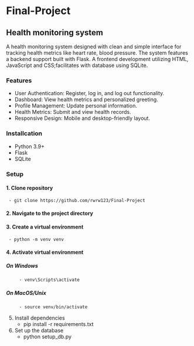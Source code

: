 # Final-Project
## Health monitoring system
  A health monitoring system designed with clean and simple interface for tracking health metrics like heart rate, blood pressure. The system features a backend support built with Flask. A frontend development utilizing HTML, JavaScript and CSS;facilitates with database using SQLite.

### Features
- User Authentication: Register, log in, and log out functionality.
- Dashboard: View health metrics and personalized greeting.
- Profile Management: Update personal information.
- Health Metrics: Submit and view health records.
- Responsive Design: Mobile and desktop-friendly layout.

### Installcation
- Python 3.9+
- Flask
- SQLite
  
### Setup
#### 1. Clone repository
     - git clone https://github.com/rwrw123/Final-Project
#### 2. Navigate to the project directory
#### 3. Create a virtual environment
     - python -m venv venv
#### 4. Activate virtual environment
##### On Windows
         - venv\Scripts\activate
##### On MacOS/Unix
         - source venv/bin/activate
5. Install dependencies
     - pip install -r requirements.txt
6. Set up the database
     - python setup_db.py
   
